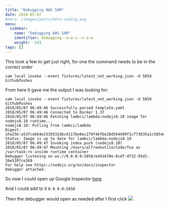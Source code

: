 ```yaml
---
title: "Debugging AWS SAM"
date: 2018-05-07
#hero: /images/posts/hero-coding.png
menu:
  sidebar:
    name: "Debugging AWS SAM"
    identifier: debugging--a-w-s--s-a-m
    weight: -243
tags: []
---
```


This took a few to get just right, for one the command needs to be in the correct order

```
sam local invoke --event fixtures/latest_not_working.json -d 5858 GithubPushes
```

From here it gave me the output I was looking for:

```
sam local invoke --event fixtures/latest_not_working.json -d 5858 GithubPushes
2018/05/07 06:49:46 Successfully parsed template.yaml
2018/05/07 06:49:46 Connected to Docker 1.37
2018/05/07 06:49:46 Fetching lambci/lambda:nodejs8.10 image for nodejs8.10 runtime...
nodejs8.10: Pulling from lambci/lambda
Digest: sha256:a53fceb64e2339332dbc4117be8ec270f46fbe28d564499f1cf73035a1c5854e
Status: Image is up to date for lambci/lambda:nodejs8.10
2018/05/07 06:49:47 Invoking index.push (nodejs8.10)
2018/05/07 06:49:47 Mounting /Users/alfrednutile/Code/foo as /var/task:ro inside runtime container
Debugger listening on ws://0.0.0.0:5858/ed41670e-8cdf-4f32-95d1-1be539fce269
For help see https://nodejs.org/en/docs/inspector
Debugger attached.
```

So now I could open up Google Inspector [here](chrome://inspect/#devices)

And I could add to it `0.0.0.0:5858`

Then the debugger would open as needed after I first click 
![](https://dl.dropboxusercontent.com/s/rq6dbieelatdgc5/sam_debug.png?dl=0)